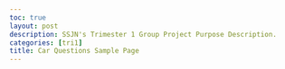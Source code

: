 ```yaml
---
toc: true
layout: post
description: SSJN's Trimester 1 Group Project Purpose Description.
categories: [tri1]
title: Car Questions Sample Page
---
```


